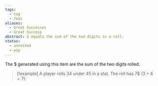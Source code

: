 ```yaml
---
tags:
  - tag
  - feat
aliases:
  - Great Successes
  - Great Success
abstract: $ equals the sum of the two digits in a roll.
status:
  - untested
  - wip
---
```

The $ generated using this item are the sum of the two digits rolled.
> [!example]
> A player rolls 34 under 45 in a stat. The roll has 7$ ($3+4 = 7$)·